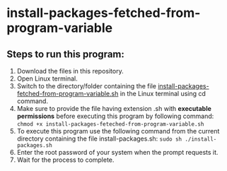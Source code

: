 # install-packages-fetched-from-program-variable

## Steps to run this program:
1. Download the files in this repository.
1. Open Linux terminal.
1. Switch to the directory/folder containing the file [install-packages-fetched-from-program-variable.sh](https://github.com/dhananjaym2/install-linux-packages/blob/master/method-2-install-packages-fetched-from-program-variable/install-packages-feteched-from-program-variable.sh) in the Linux terminal using cd command.
1. Make sure to provide the file having extension .sh with **executable permissions** before executing this program by following command: `chmod +x install-packages-feteched-from-program-variable.sh`
1. To execute this program use the following command from the current directory containing the file install-packages.sh: `sudo sh ./install-packages.sh`
1. Enter the root password of your system when the prompt requests it.
1. Wait for the process to complete.
